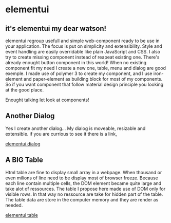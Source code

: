# elementui
## it's elementui my dear watson!

elementui regroup usefull and simple web-component ready to be use in your application. The focus is put on simplicity and extensibility. Style and event handling are easily overridable like plain JavaScript and CSS. I also try to create missing component instead of reapeat existing one. There's already enought button component in this world! When no existing component fit my need I create a new one, table, menu and dialog are good exemple. I made use of polymer 3 to create my component, and I use iron-element and paper-element as building block for most of my components. So if you want component that follow material design principle you looking at the good place.

Enought talking let look at components!

## Another Dialog
Yes I create another dialog... My dialog is moveable, resizable and extensible. if you are currious to see it there is a link,

[elementui dialog](https://www.globular.app/?page=elementui,section=elementui_dialog)

## A BIG Table
Html table are fine to display small array in a webpage. When thousand or even milions of line need to be display most of browser freeze. Because each line contain multiple cells, the DOM element became quite large and take alot of ressources. The table I propose here made use of DOM only for visible rows. In that way no ressource are take for hidden part of the table. The table data are store in the computer memory and they are render as needed.

[elementui table](https://www.globular.app/?page=elementui,section=elementui_table)
